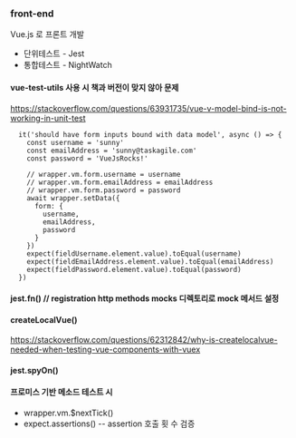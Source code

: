 ### front-end  

Vue.js 로 프론트 개발  

* 단위테스트 - Jest
* 통합테스트 - NightWatch

#### vue-test-utils 사용 시 책과 버전이 맞지 않아 문제  
<https://stackoverflow.com/questions/63931735/vue-v-model-bind-is-not-working-in-unit-test>  
```
  it('should have form inputs bound with data model', async () => {
    const username = 'sunny'
    const emailAddress = 'sunny@taskagile.com'
    const password = 'VueJsRocks!'
                                
    // wrapper.vm.form.username = username
    // wrapper.vm.form.emailAddress = emailAddress
    // wrapper.vm.form.password = password
    await wrapper.setData({
      form: {
        username,
        emailAddress,
        password
      }
    })
    expect(fieldUsername.element.value).toEqual(username)
    expect(fieldEmailAddress.element.value).toEqual(emailAddress)
    expect(fieldPassword.element.value).toEqual(password)
  })

```

#### jest.fn()  //  registration http methods __mocks__ 디렉토리로 mock 메서드 설정  

#### createLocalVue()  
<https://stackoverflow.com/questions/62312842/why-is-createlocalvue-needed-when-testing-vue-components-with-vuex>  

#### jest.spyOn()
#### 프로미스 기반 메소드 테스트 시  
* wrapper.vm.$nextTick()  
* expect.assertions() -- assertion 호출 횟 수 검증
